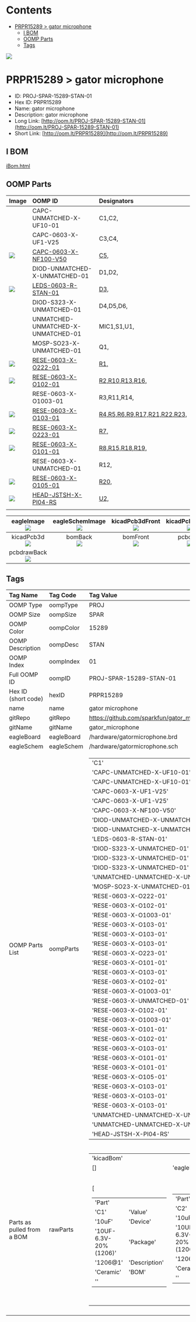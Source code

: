 



Contents
========

* [PRPR15289 > gator microphone](#prpr15289--gator-microphone)
	* [I BOM](#i-bom)
	* [OOMP Parts](#oomp-parts)
	* [Tags](#tags)
  
![][im]
# PRPR15289 > gator microphone

- ID: PROJ-SPAR-15289-STAN-01
- Hex ID: PRPR15289
- Name: gator microphone
- Description: gator microphone
- Long Link: [http://oom.lt/PROJ-SPAR-15289-STAN-01](http://oom.lt/PROJ-SPAR-15289-STAN-01)
- Short Link: [http://oom.lt/PRPR15289](http://oom.lt/PRPR15289)

## I BOM
  
[iBom.html](https://htmlpreview.github.io/?https://github.com/oomlout/oomlout_OOMP_projects/blob/main/PROJ/SPAR/15289/STAN/01ibom.html)
## OOMP Parts
  

|Image|OOMP ID|Designators|
| :--- | :--- | :--- |
|![]()|CAPC-UNMATCHED-X-UF10-01|C1,C2,|
|![]()|CAPC-0603-X-UF1-V25|C3,C4,|
|[![](https://raw.githubusercontent.com/oomlout/oomlout_OOMP_parts_V2/CAPC/0603/X/NF100/V50/main/image_140.jpg)](https://github.com/oomlout/oomlout_OOMP_parts_V2/CAPC/0603/X/NF100/V50/tree/main/)|[CAPC-0603-X-NF100-V50](https://github.com/oomlout/oomlout_OOMP_parts_V2/CAPC/0603/X/NF100/V50/tree/main/)|[C5,](https://github.com/oomlout/oomlout_OOMP_parts_V2/CAPC/0603/X/NF100/V50/tree/main/)|
|![]()|DIOD-UNMATCHED-X-UNMATCHED-01|D1,D2,|
|[![](https://raw.githubusercontent.com/oomlout/oomlout_OOMP_parts_V2/LEDS/0603/R/STAN/01/main/image_140.jpg)](https://github.com/oomlout/oomlout_OOMP_parts_V2/LEDS/0603/R/STAN/01/tree/main/)|[LEDS-0603-R-STAN-01](https://github.com/oomlout/oomlout_OOMP_parts_V2/LEDS/0603/R/STAN/01/tree/main/)|[D3,](https://github.com/oomlout/oomlout_OOMP_parts_V2/LEDS/0603/R/STAN/01/tree/main/)|
|![]()|DIOD-S323-X-UNMATCHED-01|D4,D5,D6,|
|![]()|UNMATCHED-UNMATCHED-X-UNMATCHED-01|MIC1,S1,U1,|
|![]()|MOSP-SO23-X-UNMATCHED-01|Q1,|
|[![](https://raw.githubusercontent.com/oomlout/oomlout_OOMP_parts_V2/RESE/0603/X/O222/01/main/image_140.jpg)](https://github.com/oomlout/oomlout_OOMP_parts_V2/RESE/0603/X/O222/01/tree/main/)|[RESE-0603-X-O222-01](https://github.com/oomlout/oomlout_OOMP_parts_V2/RESE/0603/X/O222/01/tree/main/)|[R1,](https://github.com/oomlout/oomlout_OOMP_parts_V2/RESE/0603/X/O222/01/tree/main/)|
|[![](https://raw.githubusercontent.com/oomlout/oomlout_OOMP_parts_V2/RESE/0603/X/O102/01/main/image_140.jpg)](https://github.com/oomlout/oomlout_OOMP_parts_V2/RESE/0603/X/O102/01/tree/main/)|[RESE-0603-X-O102-01](https://github.com/oomlout/oomlout_OOMP_parts_V2/RESE/0603/X/O102/01/tree/main/)|[R2,R10,R13,R16,](https://github.com/oomlout/oomlout_OOMP_parts_V2/RESE/0603/X/O102/01/tree/main/)|
|![]()|RESE-0603-X-O1003-01|R3,R11,R14,|
|[![](https://raw.githubusercontent.com/oomlout/oomlout_OOMP_parts_V2/RESE/0603/X/O103/01/main/image_140.jpg)](https://github.com/oomlout/oomlout_OOMP_parts_V2/RESE/0603/X/O103/01/tree/main/)|[RESE-0603-X-O103-01](https://github.com/oomlout/oomlout_OOMP_parts_V2/RESE/0603/X/O103/01/tree/main/)|[R4,R5,R6,R9,R17,R21,R22,R23,](https://github.com/oomlout/oomlout_OOMP_parts_V2/RESE/0603/X/O103/01/tree/main/)|
|[![](https://raw.githubusercontent.com/oomlout/oomlout_OOMP_parts_V2/RESE/0603/X/O223/01/main/image_140.jpg)](https://github.com/oomlout/oomlout_OOMP_parts_V2/RESE/0603/X/O223/01/tree/main/)|[RESE-0603-X-O223-01](https://github.com/oomlout/oomlout_OOMP_parts_V2/RESE/0603/X/O223/01/tree/main/)|[R7,](https://github.com/oomlout/oomlout_OOMP_parts_V2/RESE/0603/X/O223/01/tree/main/)|
|[![](https://raw.githubusercontent.com/oomlout/oomlout_OOMP_parts_V2/RESE/0603/X/O101/01/main/image_140.jpg)](https://github.com/oomlout/oomlout_OOMP_parts_V2/RESE/0603/X/O101/01/tree/main/)|[RESE-0603-X-O101-01](https://github.com/oomlout/oomlout_OOMP_parts_V2/RESE/0603/X/O101/01/tree/main/)|[R8,R15,R18,R19,](https://github.com/oomlout/oomlout_OOMP_parts_V2/RESE/0603/X/O101/01/tree/main/)|
|![]()|RESE-0603-X-UNMATCHED-01|R12,|
|[![](https://raw.githubusercontent.com/oomlout/oomlout_OOMP_parts_V2/RESE/0603/X/O105/01/main/image_140.jpg)](https://github.com/oomlout/oomlout_OOMP_parts_V2/RESE/0603/X/O105/01/tree/main/)|[RESE-0603-X-O105-01](https://github.com/oomlout/oomlout_OOMP_parts_V2/RESE/0603/X/O105/01/tree/main/)|[R20,](https://github.com/oomlout/oomlout_OOMP_parts_V2/RESE/0603/X/O105/01/tree/main/)|
|[![](https://raw.githubusercontent.com/oomlout/oomlout_OOMP_parts_V2/HEAD/JSTSH/X/PI04/RS/main/image_140.jpg)](https://github.com/oomlout/oomlout_OOMP_parts_V2/HEAD/JSTSH/X/PI04/RS/tree/main/)|[HEAD-JSTSH-X-PI04-RS](https://github.com/oomlout/oomlout_OOMP_parts_V2/HEAD/JSTSH/X/PI04/RS/tree/main/)|[U2,](https://github.com/oomlout/oomlout_OOMP_parts_V2/HEAD/JSTSH/X/PI04/RS/tree/main/)|
||||
  

|eagleImage<br>[![](https://raw.githubusercontent.com/oomlout/oomlout_OOMP_projects_V2/PROJ/SPAR/15289/STAN/01/main/eagleImage_140.png)](https://github.com/oomlout/oomlout_OOMP_projects_V2/PROJ/SPAR/15289/STAN/01/tree/main/eagleImage.png)|eagleSchemImage<br>[![](https://raw.githubusercontent.com/oomlout/oomlout_OOMP_projects_V2/PROJ/SPAR/15289/STAN/01/main/eagleSchemImage_140.png)](https://github.com/oomlout/oomlout_OOMP_projects_V2/PROJ/SPAR/15289/STAN/01/tree/main/eagleSchemImage.png)|kicadPcb3dFront<br>[![](https://raw.githubusercontent.com/oomlout/oomlout_OOMP_projects_V2/PROJ/SPAR/15289/STAN/01/main/kicadPcb3dFront_140.png)](https://github.com/oomlout/oomlout_OOMP_projects_V2/PROJ/SPAR/15289/STAN/01/tree/main/kicadPcb3dFront.png)|kicadPcb3dBack<br>[![](https://raw.githubusercontent.com/oomlout/oomlout_OOMP_projects_V2/PROJ/SPAR/15289/STAN/01/main/kicadPcb3dBack_140.png)](https://github.com/oomlout/oomlout_OOMP_projects_V2/PROJ/SPAR/15289/STAN/01/tree/main/kicadPcb3dBack.png)|
| :---: | :---: | :---: | :---: |
|kicadPcb3d<br>[![](https://raw.githubusercontent.com/oomlout/oomlout_OOMP_projects_V2/PROJ/SPAR/15289/STAN/01/main/kicadPcb3d_140.png)](https://github.com/oomlout/oomlout_OOMP_projects_V2/PROJ/SPAR/15289/STAN/01/tree/main/kicadPcb3d.png)|bomBack<br>[![](https://raw.githubusercontent.com/oomlout/oomlout_OOMP_projects_V2/PROJ/SPAR/15289/STAN/01/main/bomBack_140.png)](https://github.com/oomlout/oomlout_OOMP_projects_V2/PROJ/SPAR/15289/STAN/01/tree/main/bomBack.png)|bomFront<br>[![](https://raw.githubusercontent.com/oomlout/oomlout_OOMP_projects_V2/PROJ/SPAR/15289/STAN/01/main/bomFront_140.png)](https://github.com/oomlout/oomlout_OOMP_projects_V2/PROJ/SPAR/15289/STAN/01/tree/main/bomFront.png)|pcbdraw<br>[![](https://raw.githubusercontent.com/oomlout/oomlout_OOMP_projects_V2/PROJ/SPAR/15289/STAN/01/main/pcbdraw_140.png)](https://github.com/oomlout/oomlout_OOMP_projects_V2/PROJ/SPAR/15289/STAN/01/tree/main/pcbdraw.svg)|
|pcbdrawBack<br>[![](https://raw.githubusercontent.com/oomlout/oomlout_OOMP_projects_V2/PROJ/SPAR/15289/STAN/01/main/pcbdrawBack_140.png)](https://github.com/oomlout/oomlout_OOMP_projects_V2/PROJ/SPAR/15289/STAN/01/tree/main/pcbdrawBack.svg)||||

## Tags
  

|Tag Name|Tag Code|Tag Value|
| :--- | :--- | :--- |
|OOMP Type|oompType|PROJ|
|OOMP Size|oompSize|SPAR|
|OOMP Color|oompColor|15289|
|OOMP Description|oompDesc|STAN|
|OOMP Index|oompIndex|01|
|Full OOMP ID|oompID|PROJ-SPAR-15289-STAN-01|
|Hex ID (short code)|hexID|PRPR15289|
|name|name|gator microphone|
|gitRepo|gitRepo|https://github.com/sparkfun/gator_microphone|
|gitName|gitName|gator_microphone|
|eagleBoard|eagleBoard|/hardware/gatormicrophone.brd|
|eagleSchem|eagleSchem|/hardware/gatormicrophone.sch|
|OOMP Parts List|oompParts|<table><tr><td>'C1'</td></tr><tr><td> 'CAPC-UNMATCHED-X-UF10-01'</td><td> 'C2'</td></tr><tr><td> 'CAPC-UNMATCHED-X-UF10-01'</td><td> 'C3'</td></tr><tr><td> 'CAPC-0603-X-UF1-V25'</td><td> 'C4'</td></tr><tr><td> 'CAPC-0603-X-UF1-V25'</td><td> 'C5'</td></tr><tr><td> 'CAPC-0603-X-NF100-V50'</td><td> 'D1'</td></tr><tr><td> 'DIOD-UNMATCHED-X-UNMATCHED-01'</td><td> 'D2'</td></tr><tr><td> 'DIOD-UNMATCHED-X-UNMATCHED-01'</td><td> 'D3'</td></tr><tr><td> 'LEDS-0603-R-STAN-01'</td><td> 'D4'</td></tr><tr><td> 'DIOD-S323-X-UNMATCHED-01'</td><td> 'D5'</td></tr><tr><td> 'DIOD-S323-X-UNMATCHED-01'</td><td> 'D6'</td></tr><tr><td> 'DIOD-S323-X-UNMATCHED-01'</td><td> 'MIC1'</td></tr><tr><td> 'UNMATCHED-UNMATCHED-X-UNMATCHED-01'</td><td> 'Q1'</td></tr><tr><td> 'MOSP-SO23-X-UNMATCHED-01'</td><td> 'R1'</td></tr><tr><td> 'RESE-0603-X-O222-01'</td><td> 'R2'</td></tr><tr><td> 'RESE-0603-X-O102-01'</td><td> 'R3'</td></tr><tr><td> 'RESE-0603-X-O1003-01'</td><td> 'R4'</td></tr><tr><td> 'RESE-0603-X-O103-01'</td><td> 'R5'</td></tr><tr><td> 'RESE-0603-X-O103-01'</td><td> 'R6'</td></tr><tr><td> 'RESE-0603-X-O103-01'</td><td> 'R7'</td></tr><tr><td> 'RESE-0603-X-O223-01'</td><td> 'R8'</td></tr><tr><td> 'RESE-0603-X-O101-01'</td><td> 'R9'</td></tr><tr><td> 'RESE-0603-X-O103-01'</td><td> 'R10'</td></tr><tr><td> 'RESE-0603-X-O102-01'</td><td> 'R11'</td></tr><tr><td> 'RESE-0603-X-O1003-01'</td><td> 'R12'</td></tr><tr><td> 'RESE-0603-X-UNMATCHED-01'</td><td> 'R13'</td></tr><tr><td> 'RESE-0603-X-O102-01'</td><td> 'R14'</td></tr><tr><td> 'RESE-0603-X-O1003-01'</td><td> 'R15'</td></tr><tr><td> 'RESE-0603-X-O101-01'</td><td> 'R16'</td></tr><tr><td> 'RESE-0603-X-O102-01'</td><td> 'R17'</td></tr><tr><td> 'RESE-0603-X-O103-01'</td><td> 'R18'</td></tr><tr><td> 'RESE-0603-X-O101-01'</td><td> 'R19'</td></tr><tr><td> 'RESE-0603-X-O101-01'</td><td> 'R20'</td></tr><tr><td> 'RESE-0603-X-O105-01'</td><td> 'R21'</td></tr><tr><td> 'RESE-0603-X-O103-01'</td><td> 'R22'</td></tr><tr><td> 'RESE-0603-X-O103-01'</td><td> 'R23'</td></tr><tr><td> 'RESE-0603-X-O103-01'</td><td> 'S1'</td></tr><tr><td> 'UNMATCHED-UNMATCHED-X-UNMATCHED-01'</td><td> 'U1'</td></tr><tr><td> 'UNMATCHED-UNMATCHED-X-UNMATCHED-01'</td><td> 'U2'</td></tr><tr><td> 'HEAD-JSTSH-X-PI04-RS'</td></tr></table>|
|Parts as pulled from a BOM|rawParts|<table><tr><td>'kicadBom'</td></tr><tr><td> []</td><td> 'eagleBom'</td></tr><tr><td> [<table><tr><td>'Part'</td></tr><tr><td> 'C1'</td><td> 'Value'</td></tr><tr><td> '10uF'</td><td> 'Device'</td></tr><tr><td> '10UF-6.3V-20%(1206)'</td><td> 'Package'</td></tr><tr><td> '1206@1'</td><td> 'Description'</td></tr><tr><td> 'Ceramic'</td><td> 'BOM'</td></tr><tr><td> ''</td></tr></table></td><td> <table><tr><td>'Part'</td></tr><tr><td> 'C2'</td><td> 'Value'</td></tr><tr><td> '10uF'</td><td> 'Device'</td></tr><tr><td> '10UF-6.3V-20%(1206)'</td><td> 'Package'</td></tr><tr><td> '1206@1'</td><td> 'Description'</td></tr><tr><td> 'Ceramic'</td><td> 'BOM'</td></tr><tr><td> ''</td></tr></table></td><td> <table><tr><td>'Part'</td></tr><tr><td> 'C3'</td><td> 'Value'</td></tr><tr><td> '1.0uF'</td><td> 'Device'</td></tr><tr><td> '1.0UF-0603-16V-10%'</td><td> 'Package'</td></tr><tr><td> '0603'</td><td> 'Description'</td></tr><tr><td> '1µF ceramic capacitors'</td><td> 'BOM'</td></tr><tr><td> ''</td></tr></table></td><td> <table><tr><td>'Part'</td></tr><tr><td> 'C4'</td><td> 'Value'</td></tr><tr><td> '1.0uF'</td><td> 'Device'</td></tr><tr><td> '1.0UF-0603-16V-10%'</td><td> 'Package'</td></tr><tr><td> '0603'</td><td> 'Description'</td></tr><tr><td> '1µF ceramic capacitors'</td><td> 'BOM'</td></tr><tr><td> ''</td></tr></table></td><td> <table><tr><td>'Part'</td></tr><tr><td> 'C5'</td><td> 'Value'</td></tr><tr><td> '0.1uF'</td><td> 'Device'</td></tr><tr><td> '0.1UF-0603-25V-(+80/-20%)'</td><td> 'Package'</td></tr><tr><td> '0603'</td><td> 'Description'</td></tr><tr><td> '0.1µF ceramic capacitors'</td><td> 'BOM'</td></tr><tr><td> ''</td></tr></table></td><td> <table><tr><td>'Part'</td></tr><tr><td> 'D1'</td><td> 'Value'</td></tr><tr><td> '120mA/40V/370mV'</td><td> 'Device'</td></tr><tr><td> 'DIODE-SCHOTTKY-RB751S40'</td><td> 'Package'</td></tr><tr><td> 'SOD-523'</td><td> 'Description'</td></tr><tr><td> 'Schottky diode'</td><td> 'BOM'</td></tr><tr><td> ''</td></tr></table></td><td> <table><tr><td>'Part'</td></tr><tr><td> 'D2'</td><td> 'Value'</td></tr><tr><td> '120mA/40V/370mV'</td><td> 'Device'</td></tr><tr><td> 'DIODE-SCHOTTKY-RB751S40'</td><td> 'Package'</td></tr><tr><td> 'SOD-523'</td><td> 'Description'</td></tr><tr><td> 'Schottky diode'</td><td> 'BOM'</td></tr><tr><td> ''</td></tr></table></td><td> <table><tr><td>'Part'</td></tr><tr><td> 'D3'</td><td> 'Value'</td></tr><tr><td> 'RED'</td><td> 'Device'</td></tr><tr><td> 'LED-RED0603'</td><td> 'Package'</td></tr><tr><td> 'LED-0603'</td><td> 'Description'</td></tr><tr><td> 'Red SMD LED'</td><td> 'BOM'</td></tr><tr><td> ''</td></tr></table></td><td> <table><tr><td>'Part'</td></tr><tr><td> 'D4'</td><td> 'Value'</td></tr><tr><td> '3.6V'</td><td> 'Device'</td></tr><tr><td> 'DIODE-ZENER-BZT52C3V6S'</td><td> 'Package'</td></tr><tr><td> 'SOD-323'</td><td> 'Description'</td></tr><tr><td> 'Zener Diode'</td><td> 'BOM'</td></tr><tr><td> ''</td></tr></table></td><td> <table><tr><td>'Part'</td></tr><tr><td> 'D5'</td><td> 'Value'</td></tr><tr><td> '3.6V'</td><td> 'Device'</td></tr><tr><td> 'DIODE-ZENER-BZT52C3V6S'</td><td> 'Package'</td></tr><tr><td> 'SOD-323'</td><td> 'Description'</td></tr><tr><td> 'Zener Diode'</td><td> 'BOM'</td></tr><tr><td> ''</td></tr></table></td><td> <table><tr><td>'Part'</td></tr><tr><td> 'D6'</td><td> 'Value'</td></tr><tr><td> '3.6V'</td><td> 'Device'</td></tr><tr><td> 'DIODE-ZENER-BZT52C3V6S'</td><td> 'Package'</td></tr><tr><td> 'SOD-323'</td><td> 'Description'</td></tr><tr><td> 'Zener Diode'</td><td> 'BOM'</td></tr><tr><td> ''</td></tr></table></td><td> <table><tr><td>'Part'</td></tr><tr><td> 'FID1'</td><td> 'Value'</td></tr><tr><td> 'FIDUCIAL1X2'</td><td> 'Device'</td></tr><tr><td> 'FIDUCIAL1X2'</td><td> 'Package'</td></tr><tr><td> 'FIDUCIAL-1X2'</td><td> 'Description'</td></tr><tr><td> 'Fiducial Alignment Points'</td><td> 'BOM'</td></tr><tr><td> ''</td></tr></table></td><td> <table><tr><td>'Part'</td></tr><tr><td> 'FID2'</td><td> 'Value'</td></tr><tr><td> 'FIDUCIAL1X2'</td><td> 'Device'</td></tr><tr><td> 'FIDUCIAL1X2'</td><td> 'Package'</td></tr><tr><td> 'FIDUCIAL-1X2'</td><td> 'Description'</td></tr><tr><td> 'Fiducial Alignment Points'</td><td> 'BOM'</td></tr><tr><td> ''</td></tr></table></td><td> <table><tr><td>'Part'</td></tr><tr><td> 'FID3'</td><td> 'Value'</td></tr><tr><td> 'FIDUCIAL1X2'</td><td> 'Device'</td></tr><tr><td> 'FIDUCIAL1X2'</td><td> 'Package'</td></tr><tr><td> 'FIDUCIAL-1X2'</td><td> 'Description'</td></tr><tr><td> 'Fiducial Alignment Points'</td><td> 'BOM'</td></tr><tr><td> ''</td></tr></table></td><td> <table><tr><td>'Part'</td></tr><tr><td> 'FID4'</td><td> 'Value'</td></tr><tr><td> 'FIDUCIAL1X2'</td><td> 'Device'</td></tr><tr><td> 'FIDUCIAL1X2'</td><td> 'Package'</td></tr><tr><td> 'FIDUCIAL-1X2'</td><td> 'Description'</td></tr><tr><td> 'Fiducial Alignment Points'</td><td> 'BOM'</td></tr><tr><td> ''</td></tr></table></td><td> <table><tr><td>'Part'</td></tr><tr><td> 'FRAME1'</td><td> 'Value'</td></tr><tr><td> 'FRAME-LETTER'</td><td> 'Device'</td></tr><tr><td> 'FRAME-LETTER'</td><td> 'Package'</td></tr><tr><td> 'CREATIVE_COMMONS'</td><td> 'Description'</td></tr><tr><td> 'Schematic Frame - Letter'</td><td> 'BOM'</td></tr><tr><td> ''</td></tr></table></td><td> <table><tr><td>'Part'</td></tr><tr><td> 'H1'</td><td> 'Value'</td></tr><tr><td> 'STAND-OFFTIGHT'</td><td> 'Device'</td></tr><tr><td> 'STAND-OFFTIGHT'</td><td> 'Package'</td></tr><tr><td> 'STAND-OFF-TIGHT'</td><td> 'Description'</td></tr><tr><td> 'Stand Off'</td><td> 'BOM'</td></tr><tr><td> ''</td></tr></table></td><td> <table><tr><td>'Part'</td></tr><tr><td> 'H2'</td><td> 'Value'</td></tr><tr><td> 'STAND-OFFTIGHT'</td><td> 'Device'</td></tr><tr><td> 'STAND-OFFTIGHT'</td><td> 'Package'</td></tr><tr><td> 'STAND-OFF-TIGHT'</td><td> 'Description'</td></tr><tr><td> 'Stand Off'</td><td> 'BOM'</td></tr><tr><td> ''</td></tr></table></td><td> <table><tr><td>'Part'</td></tr><tr><td> 'J1'</td><td> 'Value'</td></tr><tr><td> 'GATORGATOR_MINI'</td><td> 'Device'</td></tr><tr><td> 'GATORGATOR_MINI'</td><td> 'Package'</td></tr><tr><td> 'GATOR_MINI'</td><td> 'Description'</td></tr><tr><td> ''</td><td> 'BOM'</td></tr><tr><td> ''</td></tr></table></td><td> <table><tr><td>'Part'</td></tr><tr><td> 'J2'</td><td> 'Value'</td></tr><tr><td> 'GATORGATOR_MINI'</td><td> 'Device'</td></tr><tr><td> 'GATORGATOR_MINI'</td><td> 'Package'</td></tr><tr><td> 'GATOR_MINI'</td><td> 'Description'</td></tr><tr><td> ''</td><td> 'BOM'</td></tr><tr><td> ''</td></tr></table></td><td> <table><tr><td>'Part'</td></tr><tr><td> 'J3'</td><td> 'Value'</td></tr><tr><td> 'GATORGATOR_MINI'</td><td> 'Device'</td></tr><tr><td> 'GATORGATOR_MINI'</td><td> 'Package'</td></tr><tr><td> 'GATOR_MINI'</td><td> 'Description'</td></tr><tr><td> ''</td><td> 'BOM'</td></tr><tr><td> ''</td></tr></table></td><td> <table><tr><td>'Part'</td></tr><tr><td> 'J4'</td><td> 'Value'</td></tr><tr><td> 'GATORGATOR_MINI'</td><td> 'Device'</td></tr><tr><td> 'GATORGATOR_MINI'</td><td> 'Package'</td></tr><tr><td> 'GATOR_MINI'</td><td> 'Description'</td></tr><tr><td> ''</td><td> 'BOM'</td></tr><tr><td> ''</td></tr></table></td><td> <table><tr><td>'Part'</td></tr><tr><td> 'J5'</td><td> 'Value'</td></tr><tr><td> 'GATORGATOR_MINI'</td><td> 'Device'</td></tr><tr><td> 'GATORGATOR_MINI'</td><td> 'Package'</td></tr><tr><td> 'GATOR_MINI'</td><td> 'Description'</td></tr><tr><td> ''</td><td> 'BOM'</td></tr><tr><td> ''</td></tr></table></td><td> <table><tr><td>'Part'</td></tr><tr><td> 'J6'</td><td> 'Value'</td></tr><tr><td> 'GATORGATOR_MINI'</td><td> 'Device'</td></tr><tr><td> 'GATORGATOR_MINI'</td><td> 'Package'</td></tr><tr><td> 'GATOR_MINI'</td><td> 'Description'</td></tr><tr><td> ''</td><td> 'BOM'</td></tr><tr><td> ''</td></tr></table></td><td> <table><tr><td>'Part'</td></tr><tr><td> 'J7'</td><td> 'Value'</td></tr><tr><td> 'GATORGATOR_MINI'</td><td> 'Device'</td></tr><tr><td> 'GATORGATOR_MINI'</td><td> 'Package'</td></tr><tr><td> 'GATOR_MINI'</td><td> 'Description'</td></tr><tr><td> ''</td><td> 'BOM'</td></tr><tr><td> ''</td></tr></table></td><td> <table><tr><td>'Part'</td></tr><tr><td> 'J8'</td><td> 'Value'</td></tr><tr><td> 'GATORGATOR_MINI'</td><td> 'Device'</td></tr><tr><td> 'GATORGATOR_MINI'</td><td> 'Package'</td></tr><tr><td> 'GATOR_MINI'</td><td> 'Description'</td></tr><tr><td> ''</td><td> 'BOM'</td></tr><tr><td> ''</td></tr></table></td><td> <table><tr><td>'Part'</td></tr><tr><td> 'LOGO1'</td><td> 'Value'</td></tr><tr><td> 'OSHW-LOGOS'</td><td> 'Device'</td></tr><tr><td> 'OSHW-LOGOS'</td><td> 'Package'</td></tr><tr><td> 'OSHW-LOGO-S'</td><td> 'Description'</td></tr><tr><td> 'Open-Source Hardware (OSHW) Logo'</td><td> 'BOM'</td></tr><tr><td> ''</td></tr></table></td><td> <table><tr><td>'Part'</td></tr><tr><td> 'LOGO2'</td><td> 'Value'</td></tr><tr><td> 'SFE_LOGO_NAME_FLAME.2_INCH'</td><td> 'Device'</td></tr><tr><td> 'SFE_LOGO_NAME_FLAME.2_INCH'</td><td> 'Package'</td></tr><tr><td> 'SFE_LOGO_NAME_FLAME_.2'</td><td> 'Description'</td></tr><tr><td> 'SparkFun Font Logo w/ Flame'</td><td> 'BOM'</td></tr><tr><td> ''</td></tr></table></td><td> <table><tr><td>'Part'</td></tr><tr><td> 'LOGO3'</td><td> 'Value'</td></tr><tr><td> 'SFE_LOGO_FLAME.2_INCH'</td><td> 'Device'</td></tr><tr><td> 'SFE_LOGO_FLAME.2_INCH'</td><td> 'Package'</td></tr><tr><td> 'SFE_LOGO_FLAME_.2'</td><td> 'Description'</td></tr><tr><td> 'SparkFun Flame Logo'</td><td> 'BOM'</td></tr><tr><td> ''</td></tr></table></td><td> <table><tr><td>'Part'</td></tr><tr><td> 'MIC1'</td><td> 'Value'</td></tr><tr><td> 'MIC9.7MM'</td><td> 'Device'</td></tr><tr><td> 'MIC9.7MM'</td><td> 'Package'</td></tr><tr><td> 'MIC-9.7MM'</td><td> 'Description'</td></tr><tr><td> 'Omni-directional electret microphone. 9.7mm standard diameter.'</td><td> 'BOM'</td></tr><tr><td> ''</td></tr></table></td><td> <table><tr><td>'Part'</td></tr><tr><td> 'Q1'</td><td> 'Value'</td></tr><tr><td> '2.5A/30V/105mΩ'</td><td> 'Device'</td></tr><tr><td> 'MOSFET_PCH-DMG2307L'</td><td> 'Package'</td></tr><tr><td> 'SOT23-3'</td><td> 'Description'</td></tr><tr><td> 'P-channel MOSFETs'</td><td> 'BOM'</td></tr><tr><td> ''</td></tr></table></td><td> <table><tr><td>'Part'</td></tr><tr><td> 'R1'</td><td> 'Value'</td></tr><tr><td> '2.2k'</td><td> 'Device'</td></tr><tr><td> '2.2KOHM-0603-1/10W-1%'</td><td> 'Package'</td></tr><tr><td> '0603'</td><td> 'Description'</td></tr><tr><td> '2.2kΩ resistor'</td><td> 'BOM'</td></tr><tr><td> ''</td></tr></table></td><td> <table><tr><td>'Part'</td></tr><tr><td> 'R2'</td><td> 'Value'</td></tr><tr><td> '1k'</td><td> 'Device'</td></tr><tr><td> '1KOHM-0603-1/10W-1%'</td><td> 'Package'</td></tr><tr><td> '0603'</td><td> 'Description'</td></tr><tr><td> '1kΩ resistor'</td><td> 'BOM'</td></tr><tr><td> ''</td></tr></table></td><td> <table><tr><td>'Part'</td></tr><tr><td> 'R3'</td><td> 'Value'</td></tr><tr><td> '100k'</td><td> 'Device'</td></tr><tr><td> '100KOHM-0603-1/10W-1%'</td><td> 'Package'</td></tr><tr><td> '0603'</td><td> 'Description'</td></tr><tr><td> '100kΩ resistor'</td><td> 'BOM'</td></tr><tr><td> ''</td></tr></table></td><td> <table><tr><td>'Part'</td></tr><tr><td> 'R4'</td><td> 'Value'</td></tr><tr><td> '10k'</td><td> 'Device'</td></tr><tr><td> '10KOHM-0603-1/10W-1%'</td><td> 'Package'</td></tr><tr><td> '0603'</td><td> 'Description'</td></tr><tr><td> '10kΩ resistor'</td><td> 'BOM'</td></tr><tr><td> ''</td></tr></table></td><td> <table><tr><td>'Part'</td></tr><tr><td> 'R5'</td><td> 'Value'</td></tr><tr><td> '10k'</td><td> 'Device'</td></tr><tr><td> '10KOHM-0603-1/10W-1%'</td><td> 'Package'</td></tr><tr><td> '0603'</td><td> 'Description'</td></tr><tr><td> '10kΩ resistor'</td><td> 'BOM'</td></tr><tr><td> ''</td></tr></table></td><td> <table><tr><td>'Part'</td></tr><tr><td> 'R6'</td><td> 'Value'</td></tr><tr><td> '10k'</td><td> 'Device'</td></tr><tr><td> '10KOHM-0603-1/10W-1%'</td><td> 'Package'</td></tr><tr><td> '0603'</td><td> 'Description'</td></tr><tr><td> '10kΩ resistor'</td><td> 'BOM'</td></tr><tr><td> ''</td></tr></table></td><td> <table><tr><td>'Part'</td></tr><tr><td> 'R7'</td><td> 'Value'</td></tr><tr><td> '22k'</td><td> 'Device'</td></tr><tr><td> '22KOHM-0603-1/10W-1%'</td><td> 'Package'</td></tr><tr><td> '0603'</td><td> 'Description'</td></tr><tr><td> '22kΩ resistor'</td><td> 'BOM'</td></tr><tr><td> ''</td></tr></table></td><td> <table><tr><td>'Part'</td></tr><tr><td> 'R8'</td><td> 'Value'</td></tr><tr><td> '100'</td><td> 'Device'</td></tr><tr><td> '100OHM-0603-1/10W-1%'</td><td> 'Package'</td></tr><tr><td> '0603'</td><td> 'Description'</td></tr><tr><td> '100Ω resistor'</td><td> 'BOM'</td></tr><tr><td> ''</td></tr></table></td><td> <table><tr><td>'Part'</td></tr><tr><td> 'R9'</td><td> 'Value'</td></tr><tr><td> '10k'</td><td> 'Device'</td></tr><tr><td> '10KOHM-0603-1/10W-1%'</td><td> 'Package'</td></tr><tr><td> '0603'</td><td> 'Description'</td></tr><tr><td> '10kΩ resistor'</td><td> 'BOM'</td></tr><tr><td> ''</td></tr></table></td><td> <table><tr><td>'Part'</td></tr><tr><td> 'R10'</td><td> 'Value'</td></tr><tr><td> '1k'</td><td> 'Device'</td></tr><tr><td> '1KOHM-0603-1/10W-1%'</td><td> 'Package'</td></tr><tr><td> '0603'</td><td> 'Description'</td></tr><tr><td> '1kΩ resistor'</td><td> 'BOM'</td></tr><tr><td> ''</td></tr></table></td><td> <table><tr><td>'Part'</td></tr><tr><td> 'R11'</td><td> 'Value'</td></tr><tr><td> '100k'</td><td> 'Device'</td></tr><tr><td> '100KOHM-0603-1/10W-1%'</td><td> 'Package'</td></tr><tr><td> '0603'</td><td> 'Description'</td></tr><tr><td> '100kΩ resistor'</td><td> 'BOM'</td></tr><tr><td> ''</td></tr></table></td><td> <table><tr><td>'Part'</td></tr><tr><td> 'R12'</td><td> 'Value'</td></tr><tr><td> '3.3k'</td><td> 'Device'</td></tr><tr><td> '3.3KOHM-0603-1/10W-1%'</td><td> 'Package'</td></tr><tr><td> '0603'</td><td> 'Description'</td></tr><tr><td> '3.3kΩ resistor'</td><td> 'BOM'</td></tr><tr><td> ''</td></tr></table></td><td> <table><tr><td>'Part'</td></tr><tr><td> 'R13'</td><td> 'Value'</td></tr><tr><td> '1k'</td><td> 'Device'</td></tr><tr><td> '1KOHM-0603-1/10W-1%'</td><td> 'Package'</td></tr><tr><td> '0603'</td><td> 'Description'</td></tr><tr><td> '1kΩ resistor'</td><td> 'BOM'</td></tr><tr><td> ''</td></tr></table></td><td> <table><tr><td>'Part'</td></tr><tr><td> 'R14'</td><td> 'Value'</td></tr><tr><td> '100k'</td><td> 'Device'</td></tr><tr><td> '100KOHM-0603-1/10W-1%'</td><td> 'Package'</td></tr><tr><td> '0603'</td><td> 'Description'</td></tr><tr><td> '100kΩ resistor'</td><td> 'BOM'</td></tr><tr><td> ''</td></tr></table></td><td> <table><tr><td>'Part'</td></tr><tr><td> 'R15'</td><td> 'Value'</td></tr><tr><td> '100'</td><td> 'Device'</td></tr><tr><td> '100OHM-0603-1/10W-1%'</td><td> 'Package'</td></tr><tr><td> '0603'</td><td> 'Description'</td></tr><tr><td> '100Ω resistor'</td><td> 'BOM'</td></tr><tr><td> ''</td></tr></table></td><td> <table><tr><td>'Part'</td></tr><tr><td> 'R16'</td><td> 'Value'</td></tr><tr><td> '1k'</td><td> 'Device'</td></tr><tr><td> '1KOHM-0603-1/10W-1%'</td><td> 'Package'</td></tr><tr><td> '0603'</td><td> 'Description'</td></tr><tr><td> '1kΩ resistor'</td><td> 'BOM'</td></tr><tr><td> ''</td></tr></table></td><td> <table><tr><td>'Part'</td></tr><tr><td> 'R17'</td><td> 'Value'</td></tr><tr><td> '10k'</td><td> 'Device'</td></tr><tr><td> '10KOHM-0603-1/10W-1%'</td><td> 'Package'</td></tr><tr><td> '0603'</td><td> 'Description'</td></tr><tr><td> '10kΩ resistor'</td><td> 'BOM'</td></tr><tr><td> ''</td></tr></table></td><td> <table><tr><td>'Part'</td></tr><tr><td> 'R18'</td><td> 'Value'</td></tr><tr><td> '100'</td><td> 'Device'</td></tr><tr><td> '100OHM-0603-1/10W-1%'</td><td> 'Package'</td></tr><tr><td> '0603'</td><td> 'Description'</td></tr><tr><td> '100Ω resistor'</td><td> 'BOM'</td></tr><tr><td> ''</td></tr></table></td><td> <table><tr><td>'Part'</td></tr><tr><td> 'R19'</td><td> 'Value'</td></tr><tr><td> '100'</td><td> 'Device'</td></tr><tr><td> '100OHM-0603-1/10W-1%'</td><td> 'Package'</td></tr><tr><td> '0603'</td><td> 'Description'</td></tr><tr><td> '100Ω resistor'</td><td> 'BOM'</td></tr><tr><td> ''</td></tr></table></td><td> <table><tr><td>'Part'</td></tr><tr><td> 'R20'</td><td> 'Value'</td></tr><tr><td> '1M'</td><td> 'Device'</td></tr><tr><td> '1MOHM-0603-1/4W-5%'</td><td> 'Package'</td></tr><tr><td> '0603'</td><td> 'Description'</td></tr><tr><td> '1MΩ resistor'</td><td> 'BOM'</td></tr><tr><td> ''</td></tr></table></td><td> <table><tr><td>'Part'</td></tr><tr><td> 'R21'</td><td> 'Value'</td></tr><tr><td> '10k'</td><td> 'Device'</td></tr><tr><td> '10KOHM-0603-1/10W-1%'</td><td> 'Package'</td></tr><tr><td> '0603'</td><td> 'Description'</td></tr><tr><td> '10kΩ resistor'</td><td> 'BOM'</td></tr><tr><td> ''</td></tr></table></td><td> <table><tr><td>'Part'</td></tr><tr><td> 'R22'</td><td> 'Value'</td></tr><tr><td> '10k'</td><td> 'Device'</td></tr><tr><td> '10KOHM-0603-1/10W-1%'</td><td> 'Package'</td></tr><tr><td> '0603'</td><td> 'Description'</td></tr><tr><td> '10kΩ resistor'</td><td> 'BOM'</td></tr><tr><td> ''</td></tr></table></td><td> <table><tr><td>'Part'</td></tr><tr><td> 'R23'</td><td> 'Value'</td></tr><tr><td> '10k'</td><td> 'Device'</td></tr><tr><td> '10KOHM-0603-1/10W-1%'</td><td> 'Package'</td></tr><tr><td> '0603'</td><td> 'Description'</td></tr><tr><td> '10kΩ resistor'</td><td> 'BOM'</td></tr><tr><td> ''</td></tr></table></td><td> <table><tr><td>'Part'</td></tr><tr><td> 'S1'</td><td> 'Value'</td></tr><tr><td> ''</td><td> 'Device'</td></tr><tr><td> 'SWITCH-SP3T-SMD'</td><td> 'Package'</td></tr><tr><td> 'SWITCH_SP3T_SMD'</td><td> 'Description'</td></tr><tr><td> 'Single-Pole</td><td> Triple-Throw (SP3T) Switch'</td><td> 'BOM'</td></tr><tr><td> ''</td></tr></table></td><td> <table><tr><td>'Part'</td></tr><tr><td> 'TP1'</td><td> 'Value'</td></tr><tr><td> 'TEST-POINT3'</td><td> 'Device'</td></tr><tr><td> 'TEST-POINT3'</td><td> 'Package'</td></tr><tr><td> 'PAD.03X.03'</td><td> 'Description'</td></tr><tr><td> 'SparkFun Test Points'</td><td> 'BOM'</td></tr><tr><td> ''</td></tr></table></td><td> <table><tr><td>'Part'</td></tr><tr><td> 'U1'</td><td> 'Value'</td></tr><tr><td> 'ADS1015'</td><td> 'Device'</td></tr><tr><td> 'ADS1015'</td><td> 'Package'</td></tr><tr><td> 'MSOP10'</td><td> 'Description'</td></tr><tr><td> 'ADS1015 12-BIT ADC'</td><td> 'BOM'</td></tr><tr><td> ''</td></tr></table></td><td> <table><tr><td>'Part'</td></tr><tr><td> 'U2'</td><td> 'Value'</td></tr><tr><td> 'LMV324'</td><td> 'Device'</td></tr><tr><td> 'LMV324'</td><td> 'Package'</td></tr><tr><td> 'SO14'</td><td> 'Description'</td></tr><tr><td> 'IC LMV324 Quad Op Amp'</td><td> 'BOM'</td></tr><tr><td> ''</td></tr></table>]</td></tr></table>|
||||



[im]: kicadPcb3d_450.png
